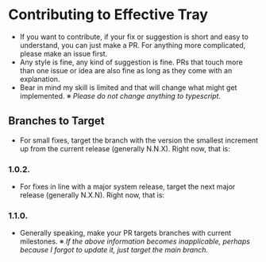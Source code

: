 # Contributing to Effective Tray
- If you want to contribute, if your fix or suggestion is short and easy to understand, you can just make a PR. For anything more complicated, please make an issue first. 
- Any style is fine, any kind of suggestion is fine. PRs that touch more than one issue or idea are also fine as long as they come with an explanation. 
- Bear in mind my skill is limited and that will change what might get implemented. 
※ *Please do not change anything to typescript.*

## Branches to Target
- For small fixes, target the branch with the version the smallest increment up from the current release (generally N.N.X). Right now, that is:
### **1.0.2**.
- For fixes in line with a major system release, target the next major release (generally N.X.N). Right now, that is: 
### **1.1.0**.
- Generally speaking, make your PR targets branches with current milestones.
※ *If the above information becomes inapplicable, perhaps because I forgot to update it, just target the main branch.*